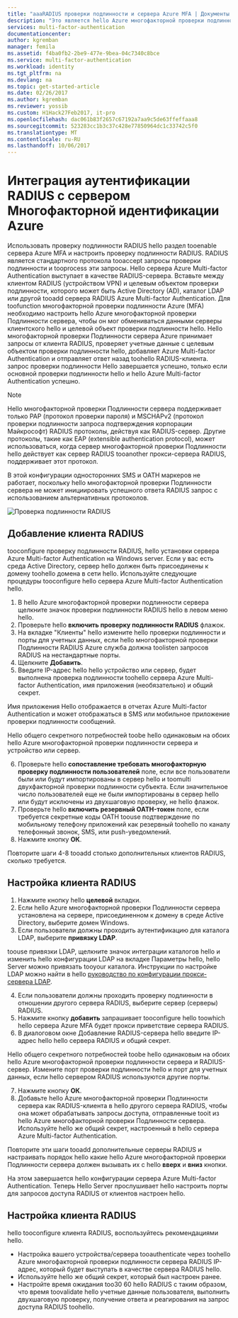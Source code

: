 ```yaml
---
title: "aaaRADIUS проверки подлинности и сервера Azure MFA | Документы Microsoft"
description: "Это является hello Azure многофакторной проверки подлинности, будет полезен при развертывании проверки подлинности RADIUS и сервера Azure Multi-factor Authentication."
services: multi-factor-authentication
documentationcenter: 
author: kgremban
manager: femila
ms.assetid: f4ba0fb2-2be9-477e-9bea-04c7340c8bce
ms.service: multi-factor-authentication
ms.workload: identity
ms.tgt_pltfrm: na
ms.devlang: na
ms.topic: get-started-article
ms.date: 02/26/2017
ms.author: kgremban
ms.reviewer: yossib
ms.custom: H1Hack27Feb2017, it-pro
ms.openlocfilehash: dac061b83f2657c67192a7aa9c5de63ffeffaaa8
ms.sourcegitcommit: 523283cc1b3c37c428e77850964dc1c33742c5f0
ms.translationtype: MT
ms.contentlocale: ru-RU
ms.lasthandoff: 10/06/2017
---
```

# <a name="integrate-radius-authentication-with-azure-multi-factor-authentication-server"></a>Интеграция аутентификации RADIUS с сервером Многофакторной идентификации Azure
Использовать проверку подлинности RADIUS hello раздел tooenable сервера Azure MFA и настроить проверку подлинности RADIUS. RADIUS является стандартного протокола tooaccept запросы проверки подлинности и tooprocess эти запросы. Hello сервера Azure Multi-factor Authentication выступает в качестве RADIUS-сервера. Вставьте между клиентом RADIUS (устройством VPN) и целевым объектом проверки подлинности, которого может быть Active Directory (AD), каталог LDAP или другой tooadd сервера RADIUS Azure Multi-factor Authentication. Для toofunction многофакторной проверки подлинности Azure (MFA) необходимо настроить hello Azure многофакторной проверки Подлинности сервера, чтобы он мог обмениваться данными серверы клиентского hello и целевой объект проверки подлинности hello. Hello многофакторной проверки Подлинности сервера Azure принимает запросы от клиента RADIUS, проверяет учетные данные с целевым объектом проверки подлинности hello, добавляет Azure Multi-factor Authentication и отправляет ответ назад toohello RADIUS-клиента. запрос проверки подлинности Hello завершается успешно, только если основной проверки подлинности hello и hello Azure Multi-factor Authentication успешно.

> [!NOTE]
> Hello многофакторной проверки Подлинности сервера поддерживает только PAP (протокол проверки пароля) и MSCHAPv2 (протокол проверки подлинности запроса подтверждения корпорации Майкрософт) RADIUS протоколы, действуя как RADIUS-сервер.  Другие протоколы, такие как EAP (extensible authentication protocol), может использоваться, когда сервер многофакторной проверки Подлинности hello действует как сервер RADIUS tooanother прокси-сервера RADIUS, поддерживает этот протокол.
>
> В этой конфигурации односторонних SMS и OATH маркеров не работает, поскольку hello многофакторной проверки Подлинности сервера не может инициировать успешного ответа RADIUS запрос с использованием альтернативных протоколов.

![Проверка подлинности RADIUS](./media/multi-factor-authentication-get-started-server-rdg/radius.png)

## <a name="add-a-radius-client"></a>Добавление клиента RADIUS
tooconfigure проверку подлинности RADIUS, hello установки сервера Azure Multi-factor Authentication на Windows server. Если у вас есть среда Active Directory, сервер hello должен быть присоединены к домену toohello домена в сети hello. Используйте следующие процедуры tooconfigure hello сервера Azure Multi-factor Authentication hello.

1. В hello Azure многофакторной проверки подлинности сервера щелкните значок проверки подлинности RADIUS hello в левом меню hello.
2. Проверьте hello **включить проверку подлинности RADIUS** флажок.
3. На вкладке "Клиенты" hello измените hello проверки подлинности и порты для учетных данных, если hello многофакторной проверки Подлинности RADIUS Azure служба должна toolisten запросов RADIUS на нестандартные порты.
4. Щелкните **Добавить**.
5. Введите IP-адрес hello hello устройство или сервер, будет выполнена проверка подлинности toohello сервера Azure Multi-factor Authentication, имя приложения (необязательно) и общий секрет.

  Имя приложения Hello отображается в отчетах Azure Multi-factor Authentication и может отображаться в SMS или мобильное приложение проверки подлинности сообщений.

  Hello общего секретного потребностей toobe hello одинаковым на обоих hello Azure многофакторной проверки подлинности сервера и устройство или сервер.

6. Проверьте hello **сопоставление требовать многофакторную проверку подлинности пользователей** поле, если все пользователи были или будут импортированы в сервер hello и toomulti двухфакторной проверки подлинности субъекта. Если значительное число пользователей еще не были импортированы в сервер hello или будут исключены из двухшаговую проверку, не hello флажок.
7. Проверьте hello **включить резервный OATH-токен** поле, если требуется секретные коды OATH toouse подтверждение по мобильному телефону приложений как резервный toohello по каналу телефонный звонок, SMS, или push-уведомлений.
8. Нажмите кнопку **ОК**.

Повторите шаги 4-8 tooadd столько дополнительных клиентов RADIUS, сколько требуется.

## <a name="configure-your-radius-client"></a>Настройка клиента RADIUS

1. Нажмите кнопку hello **целевой** вкладки.
2. Если hello Azure многофакторной проверки Подлинности сервера установлена на сервере, присоединенном к домену в среде Active Directory, выберите домен Windows.
3. Если пользователи должны проходить аутентификацию для каталога LDAP, выберите **привязку LDAP**.

  toouse привязки LDAP, щелкните значок интеграции каталогов hello и изменить hello конфигурации LDAP на вкладке Параметры hello, hello Server можно привязать tooyour каталога. Инструкции по настройке LDAP можно найти в hello [руководство по конфигурации прокси-сервера LDAP](multi-factor-authentication-get-started-server-ldap.md).

4. Если пользователи должны проходить проверку подлинности в отношении другого сервера RADIUS, выберите сервер (серверы) RADIUS.
5. Нажмите кнопку **добавить** запрашивает tooconfigure hello toowhich hello сервера Azure MFA будет прокси приветствие сервера RADIUS.
6. В диалоговом окне Добавление RADIUS-сервера hello введите IP-адрес hello hello сервера RADIUS и общий секрет.

  Hello общего секретного потребностей toobe hello одинаковым на обоих hello Azure многофакторной проверки подлинности сервера и RADIUS-сервер. Измените порт проверки подлинности hello и порт для учетных данных, если hello сервером RADIUS используются другие порты.

7. Нажмите кнопку **ОК**.
8. Добавьте hello Azure многофакторной проверки Подлинности сервера как RADIUS-клиента в hello другого сервера RADIUS, чтобы она может обрабатывать запросы доступа, отправленные tooit из hello Azure многофакторной проверки Подлинности сервера. Используйте hello же общий секрет, настроенный в hello сервера Azure Multi-factor Authentication.

Повторите эти шаги tooadd дополнительные серверы RADIUS и настраивать порядок hello какие hello Azure многофакторной проверки Подлинности сервера должен вызывать их с hello **вверх** и **вниз** кнопки.

На этом завершается hello конфигурации сервера Azure Multi-factor Authentication. Теперь Hello Server прослушивает hello настроить порты для запросов доступа RADIUS от клиентов настроен hello.   

## <a name="radius-client-configuration"></a>Настройка клиента RADIUS
hello tooconfigure клиента RADIUS, воспользуйтесь рекомендациями hello.

* Настройка вашего устройства/сервера tooauthenticate через toohello Azure многофакторной проверки подлинности сервера RADIUS IP-адрес, который будет выступать в качестве сервера RADIUS hello.
* Используйте hello же общий секрет, который был настроен ранее.
* Настройте время ожидания too30 60 hello RADIUS с таким образом, что время toovalidate hello учетные данные пользователя, выполнить двухшаговую проверку, получение ответа и реагирования на запрос доступа RADIUS toohello.
